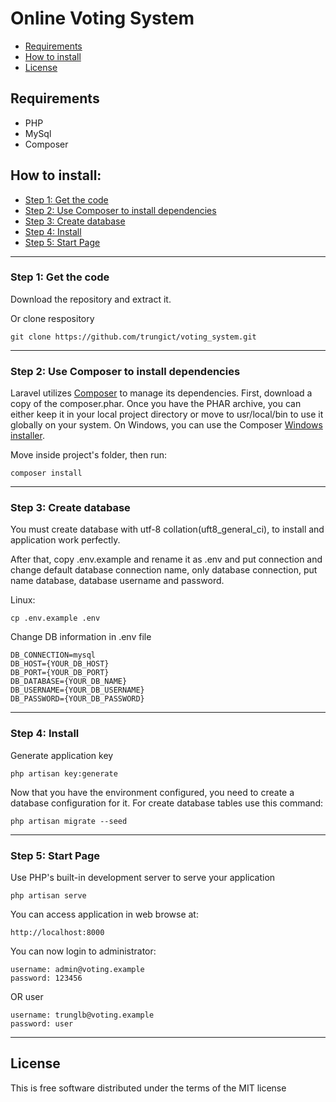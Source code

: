 # Online Voting System
 
* [Requirements](#feature1)
* [How to install](#feature2)
* [License](#feature3)

<a name="feature1"></a>
## Requirements
* PHP
* MySql
* Composer

<a name="feature2"></a>
## How to install:
* [Step 1: Get the code](#step1)
* [Step 2: Use Composer to install dependencies](#step2)
* [Step 3: Create database](#step3)
* [Step 4: Install](#step4)
* [Step 5: Start Page](#step5)

-----
<a name="step1"></a>
### Step 1: Get the code

Download the repository and extract it.

Or clone respository

    git clone https://github.com/trungict/voting_system.git

-----
<a name="step2"></a>
### Step 2: Use Composer to install dependencies

Laravel utilizes [Composer](http://getcomposer.org/) to manage its dependencies. First, download a copy of the composer.phar.
Once you have the PHAR archive, you can either keep it in your local project directory or move to
usr/local/bin to use it globally on your system.
On Windows, you can use the Composer [Windows installer](https://getcomposer.org/Composer-Setup.exe).

Move inside project's folder, then run:

    composer install

-----
<a name="step3"></a>
### Step 3: Create database

You must create database with utf-8 collation(uft8_general_ci), to install and application work perfectly.

After that, copy .env.example and rename it as .env and put connection and change default database connection name, only database connection, put name database, database username and password.

Linux:

    cp .env.example .env

Change DB information in .env file

    DB_CONNECTION=mysql
    DB_HOST={YOUR_DB_HOST}
    DB_PORT={YOUR_DB_PORT}
    DB_DATABASE={YOUR_DB_NAME}
    DB_USERNAME={YOUR_DB_USERNAME}
    DB_PASSWORD={YOUR_DB_PASSWORD}

-----
<a name="step4"></a>
### Step 4: Install

Generate application key

    php artisan key:generate

Now that you have the environment configured, you need to create a database configuration for it. For create database tables use this command:

    php artisan migrate --seed

-----
<a name="step5"></a>
### Step 5: Start Page

Use PHP's built-in development server to serve your application

    php artisan serve
    
You can access application in web browse at:

    http://localhost:8000

You can now login to administrator:

    username: admin@voting.example
    password: 123456
    
OR user

    username: trunglb@voting.example
    password: user

-----
<a name="feature3"></a>
## License

This is free software distributed under the terms of the MIT license
